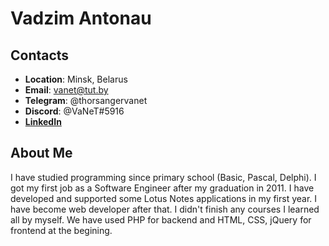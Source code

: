 # Vadzim Antonau

## Contacts

- **Location**: Minsk, Belarus
- **Email**: vanet@tut.by
- **Telegram**: @thorsangervanet
- **Discord**: @VaNeT#5916
- **[LinkedIn](https://www.linkedin.com/in/vadzim-antonau-394358119/)**

## About Me

I have studied programming since primary school (Basic, Pascal, Delphi). I got my first job as a Software Engineer after my graduation in 2011. I have developed and supported some Lotus Notes applications in my first year. I have become web developer after that. I didn't finish any courses I learned all by myself. We have used PHP for backend and HTML, CSS, jQuery for frontend at the begining.

